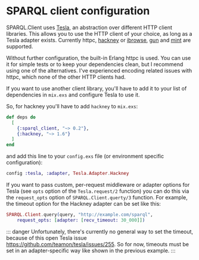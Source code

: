 # SPARQL client configuration

SPARQL.Client uses [Tesla](https://github.com/teamon/tesla), an abstraction over different HTTP client libraries. This allows you to use the HTTP client of your choice, as long as a Tesla adapter exists. Currently httpc, [hackney](https://github.com/benoitc/hackney) or [ibrowse](https://github.com/cmullaparthi/ibrowse), [gun](https://github.com/ninenines/gun) and [mint](https://github.com/elixir-mint/mint) are supported. 

Without further configuration, the built-in Erlang httpc is used. You can use it for simple tests or to keep your dependencies clean, but I recommend using one of the alternatives. I've experienced encoding related issues with httpc, which none of the other HTTP clients had.

If you want to use another client library, you'll have to add it to your list of dependencies in `mix.exs` and configure Tesla to use it.

So, for hackney you'll have to add `hackney` to `mix.exs`:

```elixir
def deps do
  [
    {:sparql_client, "~> 0.2"},
    {:hackney, "~> 1.6"}
  ]
end
```

and add this line to your `config.exs` file (or environment specific configuration):

```elixir
config :tesla, :adapter, Tesla.Adapter.Hackney
```


If you want to pass custom, per-request middleware or adapter options for Tesla (see `opts` option of the `Tesla.request/2` function) you can do this via the `request_opts` option of `SPARQL.Client.querty/3` function. For example, the timeout option for the Hackney adapter can be set like this:

```elixir
SPARQL.Client.query(query, "http://example.com/sparql",
    request_opts: [adapter: [recv_timeout: 30_000]])
```

::: danger
Unfortunately, there's currently no general way to set the timeout, because of this open Tesla issue <https://github.com/teamon/tesla/issues/255>. So for now, timeouts must be set in an adapter-specific way like shown in the previous example.
:::
